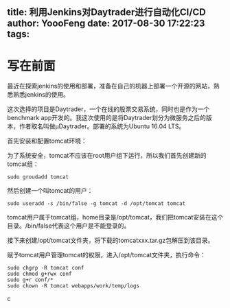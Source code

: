 title: 利用Jenkins对Daytrader进行自动化CI/CD
author: YoooFeng
date: 2017-08-30 17:22:23
tags:
---
# 写在前面

最近在探索jenkins的使用和部署，准备在自己的机器上部署一个开源的网站，熟悉熟悉jenkins的使用。

这次选择的项目是Daytrader，一个在线的股票交易系统，同时也是作为一个benchmark app开发的。我这次使用的是将Daytrader划分为微服务之后的版本，作者取名叫做μDaytrader。部署的系统为Ubuntu 16.04 LTS。

首先安装和配置tomcat环境：

为了系统安全，tomcat不应该在root用户组下运行，所以我们首先创建新的tomcat组：

	sudo groudadd tomcat
    
然后创建一个叫tomcat的用户：

	sudo useradd -s /bin/false -g tomcat -d /opt/tomcat tomcat
  
tomcat用户属于tomcat组，home目录是/opt/tomcat，我们把tomcat安装在这个目录。/bin/false代表这个用户是不能登录的。

接下来创建/opt/tomcat文件夹，将下载的tomcatxxx.tar.gz包解压到该目录。

赋予tomcat用户管理tomcat的权限，进入/opt/tomcat文件夹，执行命令：

	sudo chgrp -R tomcat conf
    sudo chmod g+rwx conf
    sudo g+r conf/*
    sudo chown -R tomcat webapps/work/temp/logs
    
c
